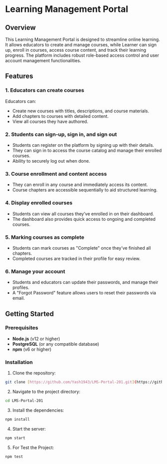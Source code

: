 # Learning Management Portal

## Overview

This Learning Management Portal is designed to streamline online learning. It allows educators to create and manage courses, while Learner can sign up, enroll in courses, access course content, and track their learning progress. The platform includes robust role-based access control and user account management functionalities.

## Features

### 1. Educators can create courses

Educators can:

- Create new courses with titles, descriptions, and course materials.
- Add chapters to courses with detailed content.
- View all courses they have authored.

### 2. Students can sign-up, sign in, and sign out

- Students can register on the platform by signing up with their details.
- They can sign in to access the course catalog and manage their enrolled courses.
- Ability to securely log out when done.

### 3. Course enrollment and content access

- They can enroll in any course and immediately access its content.
- Course chapters are accessible sequentially to aid structured learning.

### 4. Display enrolled courses

- Students can view all courses they’ve enrolled in on their dashboard.
- The dashboard also provides quick access to ongoing and completed courses.

### 5. Marking courses as complete

- Students can mark courses as "Complete" once they’ve finished all chapters.
- Completed courses are tracked in their profile for easy review.

### 6. Manage your account

- Students and educators can update their passwords, and manage their profiles.
- A "Forgot Password" feature allows users to reset their passwords via email.

## Getting Started

### Prerequisites

- **Node.js** (v12 or higher)
- **PostgreSQL** (or any compatible database)
- **npm** (v6 or higher)

### Installation

1. Clone the repository:

```bash
git clone [https://github.com/Yash1943/LMS-Portal-201.git](https://github.com/Yash1943/LMS-Portal-201)
```

2. Navigate to the project directory:

```bash
cd LMS-Portal-201
```

3. Install the dependencies:

```bash
npm install
```

4. Start the server:

```bash
npm start
```

5. For Test the Project:

```bash
npm test
```

